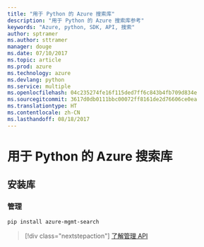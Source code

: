 ```yaml
---
title: "用于 Python 的 Azure 搜索库"
description: "用于 Python 的 Azure 搜索库参考"
keywords: "Azure, python, SDK, API, 搜索"
author: sptramer
ms.author: sttramer
manager: douge
ms.date: 07/10/2017
ms.topic: article
ms.prod: azure
ms.technology: azure
ms.devlang: python
ms.service: multiple
ms.openlocfilehash: 04c235274fe16f115ded7ff6c843b4fb709d834e
ms.sourcegitcommit: 3617d0db0111bbc00072ff8161de2d76606ce0ea
ms.translationtype: HT
ms.contentlocale: zh-CN
ms.lasthandoff: 08/18/2017
---
```

# <a name="azure-search-libraries-for-python"></a>用于 Python 的 Azure 搜索库

## <a name="install-the-libraries"></a>安装库


### <a name="management"></a>管理

```bash
pip install azure-mgmt-search
```
> [!div class="nextstepaction"]
> [了解管理 API](/python/api/overview/azure/search/managementlibrary)